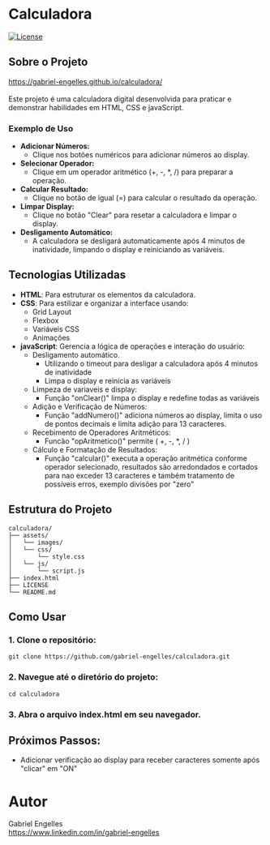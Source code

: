 # Calculadora
[![License](https://img.shields.io/badge/license-MIT-green.svg)](https://github.com/gabriel-engelles/calculadora/blob/main/LICENSE)
## Sobre o Projeto
https://gabriel-engelles.github.io/calculadora/<br>
<br>
Este projeto é uma calculadora digital desenvolvida para praticar e demonstrar habilidades em HTML, CSS e javaScript.<br> 
### Exemplo de Uso
- **Adicionar Números:**
  -  Clique nos botões numéricos para adicionar números ao display.
- **Selecionar Operador:**
  -  Clique em um operador aritmético (+, -, *, /) para preparar a operação.
- **Calcular Resultado:**
  -  Clique no botão de igual (=) para calcular o resultado da operação.
- **Limpar Display:**
  -  Clique no botão "Clear" para resetar a calculadora e limpar o display.
- **Desligamento Automático:**
  -  A calculadora se desligará automaticamente após 4 minutos de inatividade, limpando o display e reiniciando as variáveis.


## Tecnologias Utilizadas

- **HTML**: Para estruturar os elementos da calculadora.
- **CSS**: Para estilizar e organizar a interface usando:
  - Grid Layout
  - Flexbox
  - Variáveis CSS
  - Animações
- **javaScript**: Gerencia a lógica de operações e interação do usuário:
  - Desligamento automático.
      -  Utilizando o timeout para desligar a calculadora após 4 minutos de inatividade
      -  Limpa o display e reinicia as variáveis
  -  Limpeza de variaveis e display:
      -  Função "onClear()" limpa o display e redefine todas as variáveis
  -  Adição e Verificação de Números:
      -  Função "addNumero()" adiciona números ao display, limita o uso de pontos decimais e limita adição para 13 caracteres.
  -  Recebimento de Operadores Aritméticos:
      -  Funcão "opAritmetico()" permite ( +, -, *, / )
  -  Cálculo e Formatação de Resultados:
      -   Função "calcular()" executa a operação aritmética conforme operador selecionado, resultados são arredondados e cortados para nao exceder 13 caracteres e também tratamento de possíveis erros, exemplo divisões por "zero"

## Estrutura do Projeto
```plaintext
calculadora/
├── assets/
│   └── images/
│   └── css/
│       └── style.css
│   └── js/
│       └── script.js   
├── index.html
├── LICENSE
└── README.md
```
## Como Usar
### 1. Clone o repositório:
```git
git clone https://github.com/gabriel-engelles/calculadora.git
```
### 2. Navegue até o diretório do projeto:
```git
cd calculadora
```
### 3. Abra o arquivo index.html em seu navegador.

## Próximos Passos:
-  Adicionar verificação ao display para receber caracteres somente após "clicar" em "ON"

# Autor
Gabriel Engelles <br>
https://www.linkedin.com/in/gabriel-engelles


